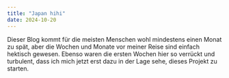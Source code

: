 ```yaml
---
title: "Japan hihi"
date: 2024-10-20
---
```



Dieser Blog kommt für die meisten Menschen wohl mindestens einen Monat zu spät, aber die Wochen und Monate vor meiner Reise sind einfach hektisch gewesen. Ebenso waren die ersten Wochen hier so verrückt und turbulent, dass ich mich jetzt erst dazu in der Lage sehe, dieses Projekt zu starten. 
